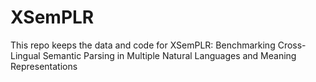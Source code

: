 # XSemPLR
This repo keeps the data and code for XSemPLR: Benchmarking Cross-Lingual Semantic Parsing in Multiple Natural Languages and Meaning Representations
